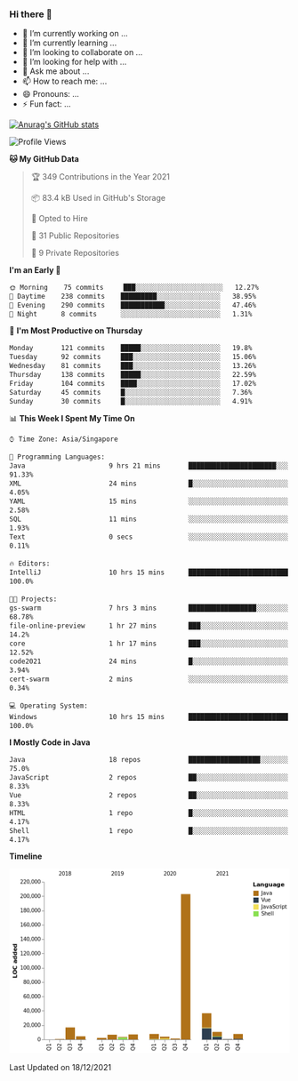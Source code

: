### Hi there 👋

- 🔭 I’m currently working on ...
- 🌱 I’m currently learning ...
- 👯 I’m looking to collaborate on ...
- 🤔 I’m looking for help with ...
- 💬 Ask me about ...
- 📫 How to reach me: ...
- 😄 Pronouns: ...
- ⚡ Fun fact: ...

[![Anurag's GitHub stats](https://github-readme-stats.vercel.app/api?username=xiumu2017&show_icons=true&theme=radical)](https://github.com/anuraghazra/github-readme-stats)

<!--
**xiumu2017/xiumu2017** is a ✨ _special_ ✨ repository because its `README.md` (this file) appears on your GitHub profile.

Here are some ideas to get you started:

- 🔭 I’m currently working on ...
- 🌱 I’m currently learning ...
- 👯 I’m looking to collaborate on ...
- 🤔 I’m looking for help with ...
- 💬 Ask me about ...
- 📫 How to reach me: ...
- 😄 Pronouns: ...
- ⚡ Fun fact: ...
-->

<!--START_SECTION:waka-->
![Profile Views](http://img.shields.io/badge/Profile%20Views-0-blue)

**🐱 My GitHub Data** 

> 🏆 349 Contributions in the Year 2021
 > 
> 📦 83.4 kB Used in GitHub's Storage 
 > 
> 💼 Opted to Hire
 > 
> 📜 31 Public Repositories 
 > 
> 🔑 9 Private Repositories  
 > 
**I'm an Early 🐤** 

```text
🌞 Morning    75 commits     ███░░░░░░░░░░░░░░░░░░░░░░   12.27% 
🌆 Daytime    238 commits    █████████░░░░░░░░░░░░░░░░   38.95% 
🌃 Evening    290 commits    ███████████░░░░░░░░░░░░░░   47.46% 
🌙 Night      8 commits      ░░░░░░░░░░░░░░░░░░░░░░░░░   1.31%

```
📅 **I'm Most Productive on Thursday** 

```text
Monday       121 commits    █████░░░░░░░░░░░░░░░░░░░░   19.8% 
Tuesday      92 commits     ███░░░░░░░░░░░░░░░░░░░░░░   15.06% 
Wednesday    81 commits     ███░░░░░░░░░░░░░░░░░░░░░░   13.26% 
Thursday     138 commits    █████░░░░░░░░░░░░░░░░░░░░   22.59% 
Friday       104 commits    ████░░░░░░░░░░░░░░░░░░░░░   17.02% 
Saturday     45 commits     █░░░░░░░░░░░░░░░░░░░░░░░░   7.36% 
Sunday       30 commits     █░░░░░░░░░░░░░░░░░░░░░░░░   4.91%

```


📊 **This Week I Spent My Time On** 

```text
⌚︎ Time Zone: Asia/Singapore

💬 Programming Languages: 
Java                     9 hrs 21 mins       ██████████████████████░░░   91.33% 
XML                      24 mins             █░░░░░░░░░░░░░░░░░░░░░░░░   4.05% 
YAML                     15 mins             ░░░░░░░░░░░░░░░░░░░░░░░░░   2.58% 
SQL                      11 mins             ░░░░░░░░░░░░░░░░░░░░░░░░░   1.93% 
Text                     0 secs              ░░░░░░░░░░░░░░░░░░░░░░░░░   0.11%

🔥 Editors: 
IntelliJ                 10 hrs 15 mins      █████████████████████████   100.0%

🐱‍💻 Projects: 
gs-swarm                 7 hrs 3 mins        █████████████████░░░░░░░░   68.78% 
file-online-preview      1 hr 27 mins        ███░░░░░░░░░░░░░░░░░░░░░░   14.2% 
core                     1 hr 17 mins        ███░░░░░░░░░░░░░░░░░░░░░░   12.52% 
code2021                 24 mins             █░░░░░░░░░░░░░░░░░░░░░░░░   3.94% 
cert-swarm               2 mins              ░░░░░░░░░░░░░░░░░░░░░░░░░   0.34%

💻 Operating System: 
Windows                  10 hrs 15 mins      █████████████████████████   100.0%

```

**I Mostly Code in Java** 

```text
Java                     18 repos            ██████████████████░░░░░░░   75.0% 
JavaScript               2 repos             ██░░░░░░░░░░░░░░░░░░░░░░░   8.33% 
Vue                      2 repos             ██░░░░░░░░░░░░░░░░░░░░░░░   8.33% 
HTML                     1 repo              █░░░░░░░░░░░░░░░░░░░░░░░░   4.17% 
Shell                    1 repo              █░░░░░░░░░░░░░░░░░░░░░░░░   4.17%

```


**Timeline**

![Chart not found](https://raw.githubusercontent.com/xiumu2017/xiumu2017/main/charts/bar_graph.png) 


 Last Updated on 18/12/2021
<!--END_SECTION:waka-->
